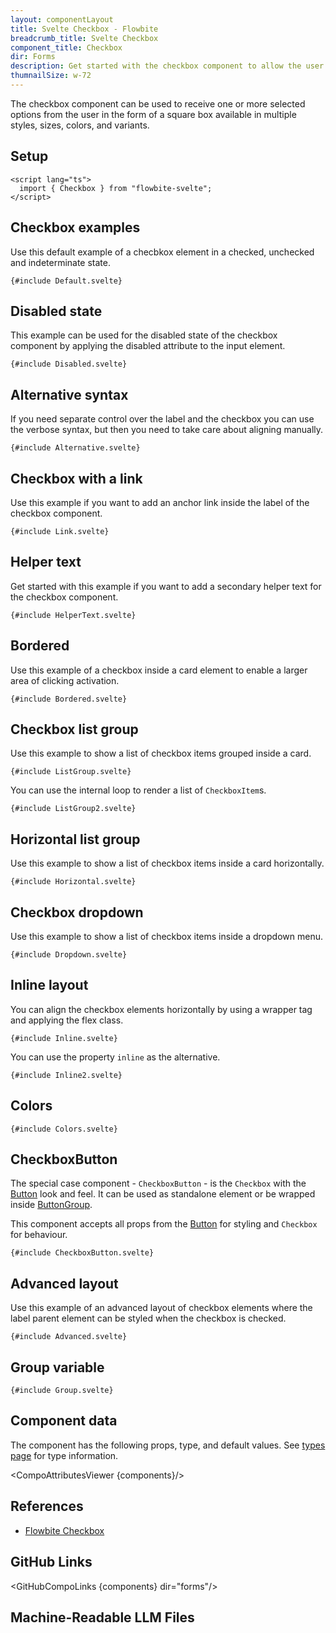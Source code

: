 ```yaml
---
layout: componentLayout
title: Svelte Checkbox - Flowbite
breadcrumb_title: Svelte Checkbox
component_title: Checkbox
dir: Forms
description: Get started with the checkbox component to allow the user to select one or more options in the form of a square box available in multiple sizes and colors
thumnailSize: w-72
---
```


<script lang="ts">
  import { CompoAttributesViewer,  GitHubCompoLinks, toKebabCase, LlmLink } from '../../utils'

  const components = 'Checkbox, CheckboxButton'
</script>

The checkbox component can be used to receive one or more selected options from the user in the form of a square box available in multiple styles, sizes, colors, and variants.

## Setup

```svelte example hideOutput
<script lang="ts">
  import { Checkbox } from "flowbite-svelte";
</script>
```

## Checkbox examples

Use this default example of a checbkox element in a checked, unchecked and indeterminate state.

```svelte example class="flex flex-col gap-4" hideScript
{#include Default.svelte}
```

## Disabled state

This example can be used for the disabled state of the checkbox component by applying the disabled attribute to the input element.

```svelte example class="flex flex-col gap-4" hideScript
{#include Disabled.svelte}
```

## Alternative syntax

If you need separate control over the label and the checkbox you can use the verbose syntax, but then you need to take care about aligning manually.

```svelte example class="flex flex-col gap-4"
{#include Alternative.svelte}
```

## Checkbox with a link

Use this example if you want to add an anchor link inside the label of the checkbox component.

```svelte example hideScript
{#include Link.svelte}
```

## Helper text

Get started with this example if you want to add a secondary helper text for the checkbox component.

```svelte example
{#include HelperText.svelte}
```

## Bordered

Use this example of a checkbox inside a card element to enable a larger area of clicking activation.

```svelte example hideScript
{#include Bordered.svelte}
```

## Checkbox list group

Use this example to show a list of checkbox items grouped inside a card.

```svelte example
{#include ListGroup.svelte}
```

You can use the internal loop to render a list of `CheckboxItem`s.

```svelte example
{#include ListGroup2.svelte}
```

## Horizontal list group

Use this example to show a list of checkbox items inside a card horizontally.

```svelte example hideScript
{#include Horizontal.svelte}
```

## Checkbox dropdown

Use this example to show a list of checkbox items inside a dropdown menu.

```svelte example class="flex justify-center items-start h-96"
{#include Dropdown.svelte}
```

## Inline layout

You can align the checkbox elements horizontally by using a wrapper tag and applying the flex class.

```svelte example hideScript
{#include Inline.svelte}
```

You can use the property `inline` as the alternative.

```svelte example hideScript
{#include Inline2.svelte}
```

## Colors

```svelte example hideResponsiveButtons
{#include Colors.svelte}
```

## CheckboxButton

The special case component - `CheckboxButton` - is the `Checkbox` with the [Button](/docs/components/buttons) look and feel. It can be used as standalone element or be wrapped inside [ButtonGroup](/docs/components/button-group).

This component accepts all props from the [Button](/docs/components/buttons) for styling and `Checkbox` for behaviour.

```svelte example class="space-y-4"
{#include CheckboxButton.svelte}
```

## Advanced layout

Use this example of an advanced layout of checkbox elements where the label parent element can be styled when the checkbox is checked.

```svelte example
{#include Advanced.svelte}
```

## Group variable

```svelte example
{#include Group.svelte}
```

## Component data

The component has the following props, type, and default values. See [types page](/docs/pages/typescript) for type information.

<CompoAttributesViewer {components}/>

## References

- [Flowbite Checkbox](https://flowbite.com/docs/forms/checkbox/)

## GitHub Links

<GitHubCompoLinks {components} dir="forms"/>

## Machine-Readable LLM Files

<LlmLink />
